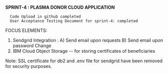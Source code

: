 **SPRINT-4 : PLASMA DONOR CLOUD APPLICATION**

      Code Upload in github completed
      User Acceptance Testing Document for sprint-4: completed

FOCUS ELEMENTS: 

1. Sendgrid Integration :
  A) Send email upon requests 
  B) Send email upon password Change 
2. IBM Cloud Object Storage -- for storing certificates of beneficiaries 

Note: SSL certificate for db2 and .env file for sendgrid have been removed for security purposes. 


